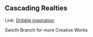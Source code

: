 ## Cascading Realties

Link: [Dribble inspiration](https://dribbble.com/shots/23044507-Cascading-Realities)

Swicth Branch for more Creative Works
